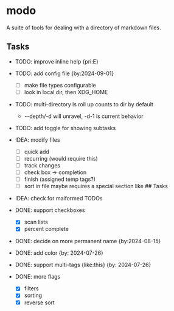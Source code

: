 # modo

A suite of tools for dealing with a directory of markdown files.

## Tasks

- TODO: improve inline help {pri:E}
- TODO: add config file {by:2024-09-01}
  - [ ] make file types configurable
  - [ ] look in local dir, then XDG_HOME
- TODO: multi-directory ls roll up counts to dir by default
  - --depth/-d will unravel, -d-1 is current behavior
- TODO: add toggle for showing subtasks
- IDEA: modify files
  - [ ] quick add
  - [ ] recurring (would require this)
  - [ ] track changes
  - [ ] check box -> completion
  - [ ] finish (assigned temp tags?)
  - [ ] sort in file
        maybe requires a special section like ## Tasks
- IDEA: check for malformed TODOs

- DONE: support checkboxes
  - [x] scan lists
  - [x] percent complete
- DONE: decide on more permanent name {by:2024-08-15}
- DONE: add color {by: 2024-07-26}
- DONE: support multi-tags {like:this} {by: 2024-07-26}
- DONE: more flags
  - [x] filters
  - [x] sorting
  - [x] reverse sort
